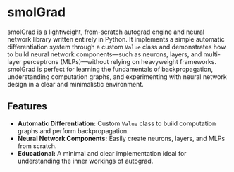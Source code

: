 # smolGrad

smolGrad is a lightweight, from-scratch autograd engine and neural network library written entirely in Python. It implements a simple automatic differentiation system through a custom `Value` class and demonstrates how to build neural network components—such as neurons, layers, and multi-layer perceptrons (MLPs)—without relying on heavyweight frameworks. smolGrad is perfect for learning the fundamentals of backpropagation, understanding computation graphs, and experimenting with neural network design in a clear and minimalistic environment.

## Features

- **Automatic Differentiation:** Custom `Value` class to build computation graphs and perform backpropagation.
- **Neural Network Components:** Easily create neurons, layers, and MLPs from scratch.
- **Educational:** A minimal and clear implementation ideal for understanding the inner workings of autograd.


